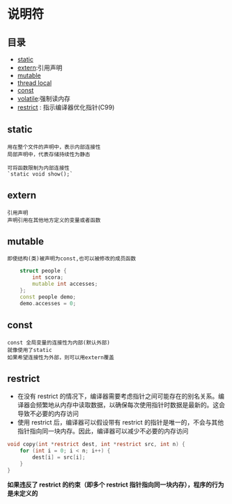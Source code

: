 # 说明符

## 目录
- [static](#static)
- [extern](#extern):引用声明
- [mutable](#mutable)
- [thread local](#`thread_local`)
- [const](#const)
- [volatile](#volatile):强制读内存
- [restrict](#restrict) : 指示编译器优化指针(C99)


##	static
	用在整个文件的声明中，表示内部连接性
	局部声明中，代表存储持续性为静态

	可将函数限制为内部连接性
	`static void show();`

##	extern
	引用声明
	声明引用在其他地方定义的变量或者函数

##	mutable
	即使结构(类)被声明为const,也可以被修改的成员函数
```cpp
	struct people {
		int scora;
		mutable int accesses;
	};
	const people demo;
	demo.accesses = 0;
```

##	const
	const 全局变量的连接性为内部(默认外部)
	就像使用了static
	如果希望连接性为外部，则可以用extern覆盖

## restrict
- 在没有 restrict 的情况下，编译器需要考虑指针之间可能存在的别名关系。编译器会频繁地从内存中读取数据，以确保每次使用指针时数据是最新的。这会导致不必要的内存访问
- 使用 restrict 后，编译器可以假设带有 restrict 的指针是唯一的，不会与其他指针指向同一块内存。因此，编译器可以减少不必要的内存访问

```c
void copy(int *restrict dest, int *restrict src, int n) {
    for (int i = 0; i < n; i++) {
        dest[i] = src[i];
    }
}
```
__如果违反了 restrict 的约束（即多个 restrict 指针指向同一块内存），程序的行为是未定义的__
